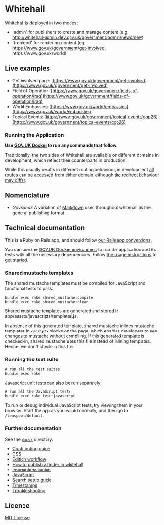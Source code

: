 # Whitehall

Whitehall is deployed in two modes:

- 'admin' for publishers to create and manage content (e.g. <http://whitehall-admin.dev.gov.uk/government/admin/news/new>)
- 'frontend' for rendering content (eg: <https://www.gov.uk/government/get-involved>, <https://www.gov.uk/world>)

## Live examples

- Get involved page: [https://www.gov.uk/government/get-involved](https://www.gov.uk/government/get-involved)
- Field of Operation: [https://www.gov.uk/government/fields-of-operation/iraq](https://www.gov.uk/government/fields-of-operation/iraq)
- World Embassies: [https://www.gov.uk/world/embassies](https://www.gov.uk/world/embassies)
- Topical Events: [https://www.gov.uk/government/topical-events/cop26](https://www.gov.uk/government/topical-events/cop26)

### Running the Application

**Use [GOV.UK Docker](https://github.com/alphagov/govuk-docker) to run any commands that follow.**

Traditionally, the two sides of Whitehall are available on different domains in development, which reflect their counterparts in production:

While this usually results in different routing behaviour, in development [all routes can be accessed from either domain](https://github.com/alphagov/whitehall/blob/main/config/routes.rb#L3-L5), although [the redirect behaviour may differ](https://github.com/alphagov/whitehall/blob/main/config/routes.rb#L25-L28).

## Nomenclature

- *Govspeak* A variation of [Markdown](https://daringfireball.net/projects/markdown) used throughout whitehall as the general publishing format

## Technical documentation

This is a Ruby on Rails app, and should follow [our Rails app conventions](https://docs.publishing.service.gov.uk/manual/conventions-for-rails-applications.html).

You can use the [GOV.UK Docker environment](https://github.com/alphagov/govuk-docker) to run the application and its tests with all the necessary dependencies. Follow [the usage instructions](https://github.com/alphagov/govuk-docker#usage) to get started.
### Shared mustache templates

The shared mustache templates must be compiled for JavaScript and functional tests to pass.

```
bundle exec rake shared_mustache:compile
bundle exec rake shared_mustache:clean
```

Shared mustache templates are generated and stored in app/assets/javascripts/templates.js.

In absence of this generated template, shared mustache inlines mustache templates in `<script>` blocks on the page, which enables developers to see changes to mustache without compiling. If this generated template is checked-in, shared mustache uses this file instead of inlining templates. Hence, we don't check-in this file.

### Running the test suite

```
# run all the test suites
bundle exec rake
```

Javascript unit tests can also be run separately:

```
# run all the JavaScript tests
bundle exec rake test:javascript
```

To run or debug individual JavaScript tests, try viewing them in your browser. Start the app as you would normally, and then go to `/teaspoon/default`.

### Further documentation

See the [`docs/`](docs/) directory.

- [Contributing guide](CONTRIBUTING.md)
- [CSS](docs/css.md)
- [Edition workflow](docs/edition_workflow.md)
- [How to publish a finder in whitehall](docs/finders.md)
- [Internationalisation](docs/internationalisation_guide.md)
- [JavaScript](docs/javascript.md)
- [Search setup guide](docs/search_setup_guide.md)
- [Timestamps](docs/timestamps.md)
- [Troubleshooting](docs/troubleshooting.md)

## Licence

[MIT License](LICENCE)

